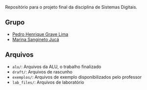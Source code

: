 Repositório para o projeto final da disciplina de Sistemas Digitais.

## Grupo
- [Pedro Henrique Grave Lima](https://github.com/PedroHGLima)
- [Marina Sangineto Jucá](https://github.com/MarinaSJ)
<!--
- [Rodrigo Leal]()
- [Arthur Trucco]()
- [Luiz Felipe Cantanhede]()
-->

## Arquivos
- `alu/`: Arquivos da ALU, o trabalho finalizado
- `draft/`: Arquivos de rascunho
- `exemplos/`: Arquivos de exemplo disponibilizados pelo professor
- `lab_files/`: Arquivos de laboratório
